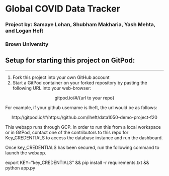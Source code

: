 # Global COVID Data Tracker
### Project by: Samaye Lohan, Shubham Makharia, Yash Mehta, and Logan Heft
### Brown University

## Setup for starting this project on GitPod:
--- 
1. Fork this project into your own GitHub account
2. Start a GitPod container on your forked repository by pasting the following URL into your web-browser:

<center>gitpod.io/#/{url to your repo}</center>


For example, if your github username is lheft, the url would be as follows:

<center>http://gitpod.io/#/https://github.com/lheft/data1050-demo-project-f20</center>


This webapp runs through GCP. In order to run this from a local workspace or in GitPod, contact one of the contributors to this repo for Key_CREDENTIALS to access the database instance and run the dashboard.

Once key_CREDENTIALS has been secured, run the following command to launch the webapp.

export KEY="key_CREDENTIALS" && pip install -r requirements.txt && python app.py
